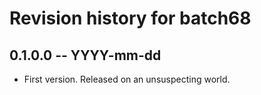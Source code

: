 # Revision history for batch68

## 0.1.0.0 -- YYYY-mm-dd

* First version. Released on an unsuspecting world.
